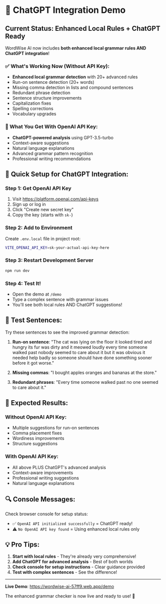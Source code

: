 # 🤖 ChatGPT Integration Demo

## Current Status: Enhanced Local Rules + ChatGPT Ready

WordWise AI now includes **both enhanced local grammar rules AND ChatGPT integration**!

### ✅ What's Working Now (Without API Key):
- **Enhanced local grammar detection** with 20+ advanced rules
- Run-on sentence detection (20+ words)
- Missing comma detection in lists and compound sentences
- Redundant phrase detection
- Sentence structure improvements
- Capitalization fixes
- Spelling corrections
- Vocabulary upgrades

### 🚀 What You Get With OpenAI API Key:
- **ChatGPT-powered analysis** using GPT-3.5-turbo
- Context-aware suggestions
- Natural language explanations
- Advanced grammar pattern recognition
- Professional writing recommendations

## 🔧 Quick Setup for ChatGPT Integration:

### Step 1: Get OpenAI API Key
1. Visit https://platform.openai.com/api-keys
2. Sign up or log in
3. Click "Create new secret key"
4. Copy the key (starts with `sk-`)

### Step 2: Add to Environment
Create `.env.local` file in project root:
```bash
VITE_OPENAI_API_KEY=sk-your-actual-api-key-here
```

### Step 3: Restart Development Server
```bash
npm run dev
```

### Step 4: Test It!
- Open the demo at `/demo`
- Type a complex sentence with grammar issues
- You'll see both local rules AND ChatGPT suggestions!

## 📝 Test Sentences:

Try these sentences to see the improved grammar detection:

1. **Run-on sentence**: "The cat was lying on the floor it looked tired and hungry its fur was dirty and it meowed loudly every time someone walked past nobody seemed to care about it but it was obvious it needed help badly so someone should have done something sooner before it got worse."

2. **Missing commas**: "I bought apples oranges and bananas at the store."

3. **Redundant phrases**: "Every time someone walked past no one seemed to care about it."

## 🎯 Expected Results:

### Without OpenAI API Key:
- Multiple suggestions for run-on sentences
- Comma placement fixes
- Wordiness improvements
- Structure suggestions

### With OpenAI API Key:
- All above PLUS ChatGPT's advanced analysis
- Context-aware improvements
- Professional writing suggestions
- Natural language explanations

## 🔍 Console Messages:

Check browser console for setup status:
- ✅ `OpenAI API initialized successfully` = ChatGPT ready!
- ⚠️ `No OpenAI API key found` = Using enhanced local rules only

## 💡 Pro Tips:

1. **Start with local rules** - They're already very comprehensive!
2. **Add ChatGPT for advanced analysis** - Best of both worlds
3. **Check console for setup instructions** - Clear guidance provided
4. **Test with complex sentences** - See the difference!

---

**Live Demo**: https://wordwise-ai-57ff9.web.app/demo

The enhanced grammar checker is now live and ready to use! 🎉 